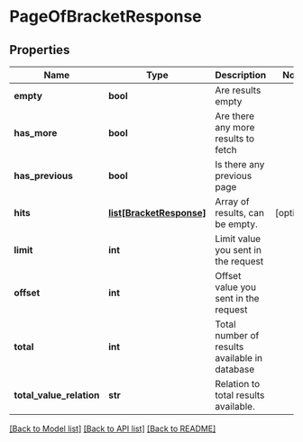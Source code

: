 # PageOfBracketResponse

## Properties
Name | Type | Description | Notes
------------ | ------------- | ------------- | -------------
**empty** | **bool** | Are results empty | 
**has_more** | **bool** | Are there any more results to fetch | 
**has_previous** | **bool** | Is there any previous page | 
**hits** | [**list[BracketResponse]**](BracketResponse.md) | Array of results, can be empty. | [optional] 
**limit** | **int** | Limit value you sent in the request | 
**offset** | **int** | Offset value you sent in the request | 
**total** | **int** | Total number of results available in database | 
**total_value_relation** | **str** | Relation to total results available. | 

[[Back to Model list]](../README.md#documentation-for-models) [[Back to API list]](../README.md#documentation-for-api-endpoints) [[Back to README]](../README.md)

